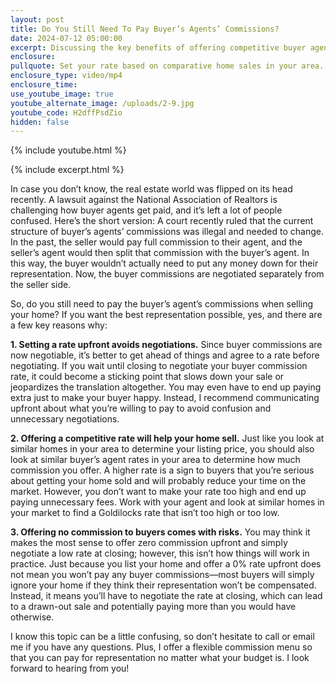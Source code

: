 ```yaml
---
layout: post
title: Do You Still Need To Pay Buyer’s Agents’ Commissions?
date: 2024-07-12 05:00:00
excerpt: Discussing the key benefits of offering competitive buyer agent rates.
enclosure:
pullquote: Set your rate based on comparative home sales in your area.
enclosure_type: video/mp4
enclosure_time:
use_youtube_image: true
youtube_alternate_image: /uploads/2-9.jpg
youtube_code: H2dffPsdZio
hidden: false
---
```

{% include youtube.html %}

{% include excerpt.html %}

In case you don’t know, the real estate world was flipped on its head recently. A lawsuit against the National Association of Realtors is challenging how buyer agents get paid, and it’s left a lot of people confused. Here’s the short version: A court recently ruled that the current structure of buyer’s agents’ commissions was illegal and needed to change. In the past, the seller would pay full commission to their agent, and the seller’s agent would then split that commission with the buyer’s agent. In this way, the buyer wouldn’t actually need to put any money down for their representation. Now, the buyer commissions are negotiated separately from the seller side.

So, do you still need to pay the buyer’s agent’s commissions when selling your home? If you want the best representation possible, yes, and there are a few key reasons why:

**1\. Setting a rate upfront avoids negotiations.** Since buyer commissions are now negotiable, it’s better to get ahead of things and agree to a rate before negotiating. If you wait until closing to negotiate your buyer commission rate, it could become a sticking point that slows down your sale or jeopardizes the translation altogether. You may even have to end up paying extra just to make your buyer happy. Instead, I recommend communicating upfront about what you’re willing to pay to avoid confusion and unnecessary negotiations.

**2\. Offering a competitive rate will help your home sell.** Just like you look at similar homes in your area to determine your listing price, you should also look at similar buyer’s agent rates in your area to determine how much commission you offer. A higher rate is a sign to buyers that you’re serious about getting your home sold and will probably reduce your time on the market. However, you don’t want to make your rate too high and end up paying unnecessary fees. Work with your agent and look at similar homes in your market to find a Goldilocks rate that isn’t too high or too low.

**3\. Offering no commission to buyers comes with risks.** You may think it makes the most sense to offer zero commission upfront and simply negotiate a low rate at closing; however, this isn’t how things will work in practice. Just because you list your home and offer a 0% rate upfront does not mean you won’t pay any buyer commissions—most buyers will simply ignore your home if they think their representation won’t be compensated. Instead, it means you’ll have to negotiate the rate at closing, which can lead to a drawn-out sale and potentially paying more than you would have otherwise.

I know this topic can be a little confusing, so don’t hesitate to call or email me if you have any questions. Plus, I offer a flexible commission menu so that you can pay for representation no matter what your budget is. I look forward to hearing from you!